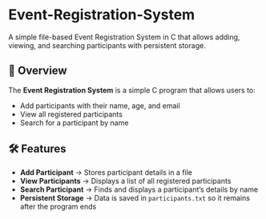 # Event-Registration-System
A simple file-based Event Registration System in C that allows adding, viewing, and searching participants with persistent storage.


## 📌 Overview
The **Event Registration System** is a simple C program that allows users to:
- Add participants with their name, age, and email
- View all registered participants
- Search for a participant by name



## 🛠 Features
- **Add Participant** → Stores participant details in a file
- **View Participants** → Displays a list of all registered participants
- **Search Participant** → Finds and displays a participant’s details by name
- **Persistent Storage** → Data is saved in `participants.txt` so it remains after the program ends



